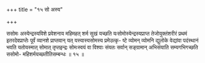 +++
title = "१५ सो अस्य"

+++

ससोमः अस्येन्द्रस्यविशे प्रवेशनाय महिमहत् शर्म सुखं यच्छति यःसोमोस्येन्द्रस्यप्राप्त तेजोयुक्तंशरीरं प्रथमं इतरदेवप्राप्तेः पूर्वं व्यानशे प्राप्तवान् यत् यस्यास्यसोमस्य प्रमेउत्कृ- ष्टे व्योमन् व्योमनि द्युलोके वेद्यांवा पदंस्थानं भवति यतोयस्मात् सोमात् तृप्तइन्द्रः सोमःस्वयं वा विश्वाः संयतः सर्वान् सङ्ग्रामान् अभिसंयाति सम्यगभिगच्छति ससोमो- महिशर्मयच्छतीतिसम्बन्धः ॥ १५ ॥